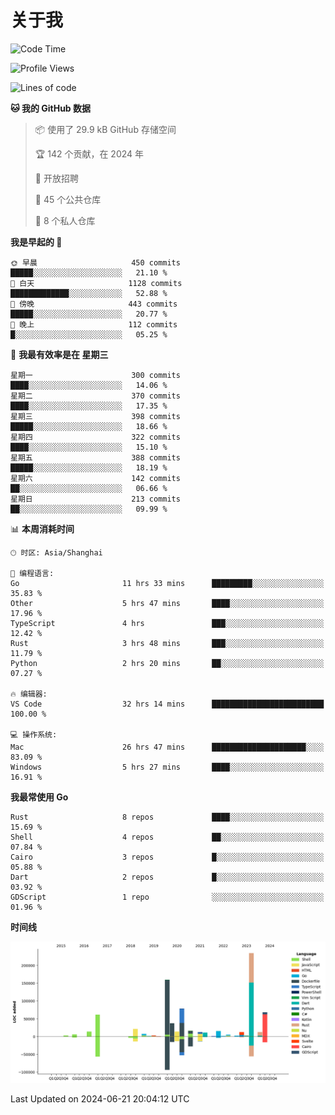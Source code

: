 # 关于我

<!--START_SECTION:waka-->
![Code Time](http://img.shields.io/badge/Code%20Time-2%2C851%20hrs%2050%20mins-blue)

![Profile Views](http://img.shields.io/badge/%E4%B8%AA%E4%BA%BA%E8%B5%84%E6%96%99%E8%A7%82%E7%9C%8B%E6%AC%A1%E6%95%B0-0-blue)

![Lines of code](https://img.shields.io/badge/%E4%BB%8E%E3%80%8CHello%20World%E3%80%8D%E8%B5%B7%E6%88%91%E5%B7%B2%E7%BB%8F%E5%86%99%E4%BA%86-798.1%20thousand%20%E8%A1%8C%E4%BB%A3%E7%A0%81-blue)

**🐱 我的 GitHub 数据** 

> 📦  使用了 29.9 kB GitHub 存储空间 
 > 
> 🏆 142 个贡献，在 2024 年
 > 
> 💼 开放招聘
 > 
> 📜 45 个公共仓库 
 > 
> 🔑 8 个私人仓库 
 > 
**我是早起的 🐤** 

```text
🌞 早晨                     450 commits         █████░░░░░░░░░░░░░░░░░░░░   21.10 % 
🌆 白天                     1128 commits        █████████████░░░░░░░░░░░░   52.88 % 
🌃 傍晚                     443 commits         █████░░░░░░░░░░░░░░░░░░░░   20.77 % 
🌙 晚上                     112 commits         █░░░░░░░░░░░░░░░░░░░░░░░░   05.25 % 
```
📅 **我最有效率是在 星期三** 

```text
星期一                      300 commits         ████░░░░░░░░░░░░░░░░░░░░░   14.06 % 
星期二                      370 commits         ████░░░░░░░░░░░░░░░░░░░░░   17.35 % 
星期三                      398 commits         █████░░░░░░░░░░░░░░░░░░░░   18.66 % 
星期四                      322 commits         ████░░░░░░░░░░░░░░░░░░░░░   15.10 % 
星期五                      388 commits         █████░░░░░░░░░░░░░░░░░░░░   18.19 % 
星期六                      142 commits         ██░░░░░░░░░░░░░░░░░░░░░░░   06.66 % 
星期日                      213 commits         ██░░░░░░░░░░░░░░░░░░░░░░░   09.99 % 
```


📊 **本周消耗时间** 

```text
🕑︎ 时区: Asia/Shanghai

💬 编程语言: 
Go                       11 hrs 33 mins      █████████░░░░░░░░░░░░░░░░   35.83 % 
Other                    5 hrs 47 mins       ████░░░░░░░░░░░░░░░░░░░░░   17.96 % 
TypeScript               4 hrs               ███░░░░░░░░░░░░░░░░░░░░░░   12.42 % 
Rust                     3 hrs 48 mins       ███░░░░░░░░░░░░░░░░░░░░░░   11.79 % 
Python                   2 hrs 20 mins       ██░░░░░░░░░░░░░░░░░░░░░░░   07.27 % 

🔥 编辑器: 
VS Code                  32 hrs 14 mins      █████████████████████████   100.00 % 

💻 操作系统: 
Mac                      26 hrs 47 mins      █████████████████████░░░░   83.09 % 
Windows                  5 hrs 27 mins       ████░░░░░░░░░░░░░░░░░░░░░   16.91 % 
```

**我最常使用 Go** 

```text
Rust                     8 repos             ████░░░░░░░░░░░░░░░░░░░░░   15.69 % 
Shell                    4 repos             ██░░░░░░░░░░░░░░░░░░░░░░░   07.84 % 
Cairo                    3 repos             █░░░░░░░░░░░░░░░░░░░░░░░░   05.88 % 
Dart                     2 repos             █░░░░░░░░░░░░░░░░░░░░░░░░   03.92 % 
GDScript                 1 repo              ░░░░░░░░░░░░░░░░░░░░░░░░░   01.96 % 
```



**时间线**

![Lines of Code chart](https://raw.githubusercontent.com/catusax/catusax/master/assets/bar_graph.png)


 Last Updated on 2024-06-21 20:04:12 UTC
<!--END_SECTION:waka-->
